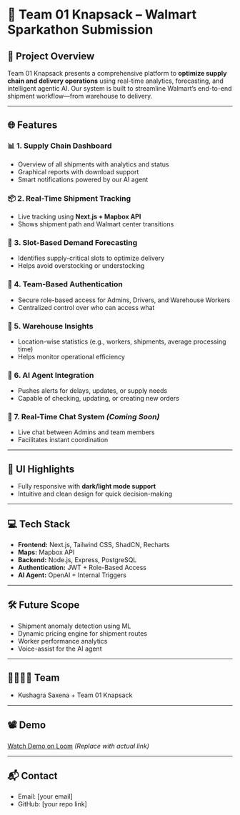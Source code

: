 # 🧠 Team 01 Knapsack – Walmart Sparkathon Submission

## 🚀 Project Overview

Team 01 Knapsack presents a comprehensive platform to **optimize supply chain and delivery operations** using real-time analytics, forecasting, and intelligent agentic AI. Our system is built to streamline Walmart’s end-to-end shipment workflow—from warehouse to delivery.

---

## 🌐 Features

### 📊 1. Supply Chain Dashboard
- Overview of all shipments with analytics and status
- Graphical reports with download support
- Smart notifications powered by our AI agent

### 📦 2. Real-Time Shipment Tracking
- Live tracking using **Next.js + Mapbox API**
- Shows shipment path and Walmart center transitions

### 🔮 3. Slot-Based Demand Forecasting
- Identifies supply-critical slots to optimize delivery
- Helps avoid overstocking or understocking

### 👥 4. Team-Based Authentication
- Secure role-based access for Admins, Drivers, and Warehouse Workers
- Centralized control over who can access what

### 🏬 5. Warehouse Insights
- Location-wise statistics (e.g., workers, shipments, average processing time)
- Helps monitor operational efficiency

### 🧠 6. AI Agent Integration
- Pushes alerts for delays, updates, or supply needs
- Capable of checking, updating, or creating new orders

### 💬 7. Real-Time Chat System *(Coming Soon)*
- Live chat between Admins and team members
- Facilitates instant coordination

---

## 🎨 UI Highlights
- Fully responsive with **dark/light mode support**
- Intuitive and clean design for quick decision-making

---

## 💻 Tech Stack
- **Frontend:** Next.js, Tailwind CSS, ShadCN, Recharts
- **Maps:** Mapbox API
- **Backend:** Node.js, Express, PostgreSQL
- **Authentication:** JWT + Role-Based Access
- **AI Agent:** OpenAI + Internal Triggers

---

## 🛠 Future Scope
- Shipment anomaly detection using ML
- Dynamic pricing engine for shipment routes
- Worker performance analytics
- Voice-assist for the AI agent

---

## 👨‍👩‍👧‍👦 Team
- Kushagra Saxena + Team 01 Knapsack

---

## 📽️ Demo
[Watch Demo on Loom](#) *(Replace with actual link)*

---

## 📬 Contact
- Email: [your email]
- GitHub: [your repo link]
